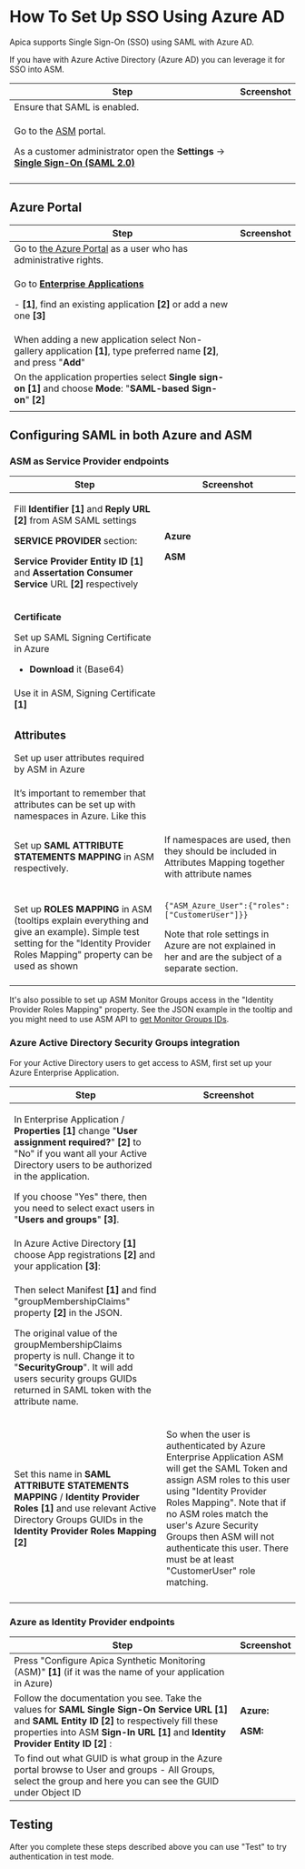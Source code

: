 # How To Set Up SSO Using Azure AD

Apica supports Single Sign-On (SSO) using SAML with Azure AD.

If you have with Azure Active Directory (Azure AD) you can leverage it for SSO into ASM.

| **Step**                                                                                                                                                                                                                                                    | **Screenshot** |
| ----------------------------------------------------------------------------------------------------------------------------------------------------------------------------------------------------------------------------------------------------------- | -------------- |
| Ensure that SAML is enabled.                                                                                                                                                                                                                                |                |
| <p>Go to the <a href="https://wpm.apicasystem.com/">ASM</a> portal.</p><p>As a customer administrator open the <strong>Settings</strong> -> <a href="https://wpm.apicasystem.com/AccountSso/SamlDetails"><strong>Single Sign-On (SAML 2.0)</strong></a></p> |                |
|                                                                                                                                                                                                                                                             |                |

## Azure Portal <a href="#howtosetupssousingazuread-azureportal" id="howtosetupssousingazuread-azureportal"></a>

| **Step**                                                                                                                                                                                                                                                                             | **Screenshot** |
| ------------------------------------------------------------------------------------------------------------------------------------------------------------------------------------------------------------------------------------------------------------------------------------ | -------------- |
| Go to [the Azure Portal](https://portal.azure.com/) as a user who has administrative rights.                                                                                                                                                                                         |                |
| <p>Go to <a href="https://portal.azure.com/#blade/Microsoft_AAD_IAM/StartboardApplicationsMenuBlade/Overview"><strong>Enterprise Applications</strong></a></p><p>- <strong>[1]</strong>, find an existing application <strong>[2]</strong> or add a new one <strong>[3]</strong></p> |                |
| When adding a new application select Non-gallery application **\[1]**, type preferred name **\[2]**, and press "**Add**"                                                                                                                                                             |                |
| On the application properties select **Single sign-on** **\[1]** and choose **Mode**: "**SAML-based Sign-on**" **\[2]**                                                                                                                                                              |                |
|                                                                                                                                                                                                                                                                                      |                |

## Configuring SAML in both Azure and ASM <a href="#howtosetupssousingazuread-configuringsamlinbothazureandasm" id="howtosetupssousingazuread-configuringsamlinbothazureandasm"></a>

### ASM as Service Provider endpoints <a href="#howtosetupssousingazuread-asmasserviceproviderendpoints" id="howtosetupssousingazuread-asmasserviceproviderendpoints"></a>

| **Step**                                                                                                                                                                                                                                                                                                                                                | **Screenshot**                                                                                                                                                                      |
| ------------------------------------------------------------------------------------------------------------------------------------------------------------------------------------------------------------------------------------------------------------------------------------------------------------------------------------------------------- | ----------------------------------------------------------------------------------------------------------------------------------------------------------------------------------- |
| <p>Fill <strong>Identifier</strong> <strong>[1]</strong> and <strong>Reply URL</strong> <strong>[2]</strong> from ASM SAML settings</p><p><strong>SERVICE PROVIDER</strong> section:</p><p><strong>Service Provider Entity ID</strong> <strong>[1]</strong> and <strong>Assertation Consumer Service</strong> URL <strong>[2]</strong> respectively</p> | <p><strong>Azure</strong></p><p></p><p><strong>ASM</strong></p><p></p>                                                                                                              |
| <p><strong>Certificate</strong></p><p>Set up SAML Signing Certificate in Azure</p><ul><li><strong>Download</strong> it (Base64)</li></ul>                                                                                                                                                                                                               |                                                                                                                                                                                     |
| Use it in ASM, Signing Certificate **\[1]**                                                                                                                                                                                                                                                                                                             |                                                                                                                                                                                     |
| <h3 id="howtosetupssousingazuread-attributes">Attributes</h3><p>Set up user attributes required by ASM in Azure</p>                                                                                                                                                                                                                                     |                                                                                                                                                                                     |
| It’s important to remember that attributes can be set up with namespaces in Azure. Like this                                                                                                                                                                                                                                                            |                                                                                                                                                                                     |
| Set up **SAML ATTRIBUTE STATEMENTS MAPPING** in ASM respectively.                                                                                                                                                                                                                                                                                       | <p></p><p>If namespaces are used, then they should be included in Attributes Mapping together with attribute names</p>                                                              |
| Set up **ROLES MAPPING** in ASM (tooltips explain everything and give an example). Simple test setting for the "Identity Provider Roles Mapping" property can be used as shown                                                                                                                                                                          | <p><code>{"ASM_Azure_User":{"roles":["CustomerUser"]}}</code></p><p></p><p>Note that role settings in Azure are not explained in her and are the subject of a separate section.</p> |

It's also possible to set up ASM Monitor Groups access in the "Identity Provider Roles Mapping" property. See the JSON example in the tooltip and you might need to use ASM API to [get Monitor Groups IDs](http://api-wpm.apicasystem.com/v3/Help/Route/GET-groups).

### Azure Active Directory Security Groups integration <a href="#howtosetupssousingazuread-azureactivedirectorysecuritygroupsintegration" id="howtosetupssousingazuread-azureactivedirectorysecuritygroupsintegration"></a>

For your Active Directory users to get access to ASM, first set up your Azure Enterprise Application.

| **Step**                                                                                                                                                                                                                                                                                                                                                                                 | **Screenshot**                                                                                                                                                                                                                                                                                                                                         |
| ---------------------------------------------------------------------------------------------------------------------------------------------------------------------------------------------------------------------------------------------------------------------------------------------------------------------------------------------------------------------------------------- | ------------------------------------------------------------------------------------------------------------------------------------------------------------------------------------------------------------------------------------------------------------------------------------------------------------------------------------------------------ |
| <p>In Enterprise Application / <strong>Properties</strong> <strong>[1]</strong> change "<strong>User assignment required?</strong>" <strong>[2]</strong> to "No" if you want all your Active Directory users to be authorized in the application. </p><p>If you choose "Yes" there, then you need to select exact users in "<strong>Users and groups</strong>" <strong>[3]</strong>.</p> |                                                                                                                                                                                                                                                                                                                                                        |
| In Azure Active Directory **\[1]** choose App registrations **\[2]** and your application **\[3]**:                                                                                                                                                                                                                                                                                      |                                                                                                                                                                                                                                                                                                                                                        |
| <p>Then select Manifest <strong>[1]</strong> and find "groupMembershipClaims" property <strong>[2]</strong> in the JSON.</p><p>The original value of the groupMembershipClaims property is null. Change it to "<strong>SecurityGroup</strong>". It will add users security groups GUIDs returned in SAML token with the attribute name.</p>                                              |                                                                                                                                                                                                                                                                                                                                                        |
| Set this name in **SAML ATTRIBUTE STATEMENTS MAPPING** / **Identity Provider Roles** **\[1]** and use relevant Active Directory Groups GUIDs in the **Identity Provider Roles Mapping** **\[2]**                                                                                                                                                                                         | <p></p><p>So when the user is authenticated by Azure Enterprise Application ASM will get the SAML Token and assign ASM roles to this user using "Identity Provider Roles Mapping". Note that if no ASM roles match the user's Azure Security Groups then ASM will not authenticate this user. There must be at least "CustomerUser" role matching.</p> |
|                                                                                                                                                                                                                                                                                                                                                                                          |                                                                                                                                                                                                                                                                                                                                                        |

### Azure as Identity Provider endpoints <a href="#howtosetupssousingazuread-azureasidentityproviderendpoints" id="howtosetupssousingazuread-azureasidentityproviderendpoints"></a>

| **Step**                                                                                                                                                                                                                                              | **Screenshot**                                                           |
| ----------------------------------------------------------------------------------------------------------------------------------------------------------------------------------------------------------------------------------------------------- | ------------------------------------------------------------------------ |
| Press "Configure Apica Synthetic Monitoring (ASM)"  **\[1]** (if it was the name of your application in Azure)                                                                                                                                        |                                                                          |
| Follow the documentation you see. Take the values for **SAML Single Sign-On Service URL** **\[1]** and **SAML Entity ID \[2]** to respectively fill these properties into ASM **Sign-In URL** **\[1]** and **Identity Provider Entity ID** **\[2]** : | <p><strong>Azure:</strong></p><p></p><p><strong>ASM:</strong></p><p></p> |
| To find out what GUID is what group in the Azure portal browse to User and groups - All Groups, select the group and here you can see the GUID under Object ID                                                                                        |                                                                          |

## Testing <a href="#howtosetupssousingazuread-testing" id="howtosetupssousingazuread-testing"></a>

After you complete these steps described above you can use "Test" to try authentication in test mode.
